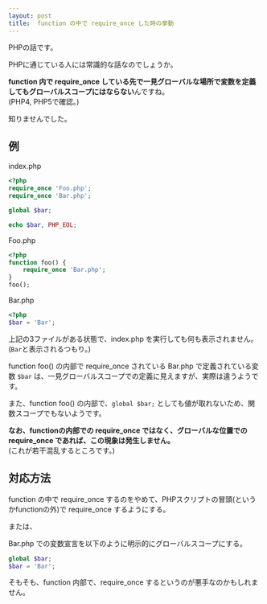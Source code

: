 ```yaml
---
layout: post
title:  function の中で require_once した時の挙動
---
```


PHPの話です。

<!--more-->

PHPに通じている人には常識的な話なのでしょうか。

**function 内で require_once している先で一見グローバルな場所で変数を定義してもグローバルスコープにはならない**んですね。  
(PHP4, PHP5で確認。)

知りませんでした。

## 例

index.php

```php
<?php
require_once 'Foo.php';
require_once 'Bar.php';

global $bar;

echo $bar, PHP_EOL;
```

Foo.php

```php
<?php
function foo() {
    require_once 'Bar.php';
}
foo();
```

Bar.php

```php
<?php
$bar = 'Bar';
```

上記の3ファイルがある状態で、index.php を実行しても何も表示されません。(`Bar`と表示されるつもり。)

function foo() の内部で require_once されている Bar.php で定義されている変数 `$bar` は、一見グローバルスコープでの定義に見えますが、実際は違うようです。

また、function foo() の内部で、`global $bar;` としても値が取れないため、関数スコープでもないようです。

**なお、functionの内部での require_once ではなく、グローバルな位置での require_once であれば、この現象は発生しません。**  
(これが若干混乱するところです。)

## 対応方法

function の中で require_once するのをやめて、PHPスクリプトの冒頭(というかfunctionの外)で require_once するようにする。

または、

Bar.php での変数宣言を以下のように明示的にグローバルスコープにする。

```php
global $bar;
$bar = 'Bar';
```

そもそも、function 内部で、require_once するというのが悪手なのかもしれません。


